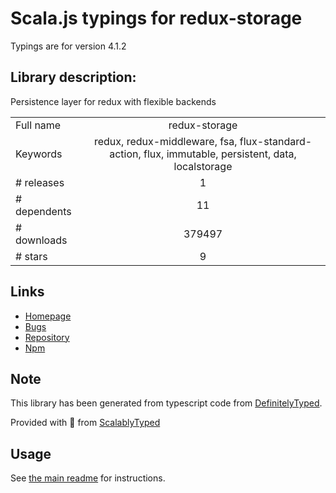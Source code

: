 
# Scala.js typings for redux-storage

Typings are for version 4.1.2

## Library description:
Persistence layer for redux with flexible backends

|                    |                 |
| ------------------ | :-------------: |
| Full name          | redux-storage |
| Keywords           | redux, redux-middleware, fsa, flux-standard-action, flux, immutable, persistent, data, localstorage |
| # releases         | 1 |
| # dependents       | 11 |
| # downloads        | 379497 |
| # stars            | 9 |

## Links
- [Homepage](https://github.com/react-stack/redux-storage)
- [Bugs](https://github.com/react-stack/redux-storage/issues)
- [Repository](https://github.com/react-stack/redux-storage)
- [Npm](https://www.npmjs.com/package/redux-storage)
    


## Note
This library has been generated from typescript code from [DefinitelyTyped](https://definitelytyped.org).

Provided with :purple_heart: from [ScalablyTyped](https://github.com/oyvindberg/ScalablyTyped)

## Usage
See [the main readme](../../readme.md) for instructions.


